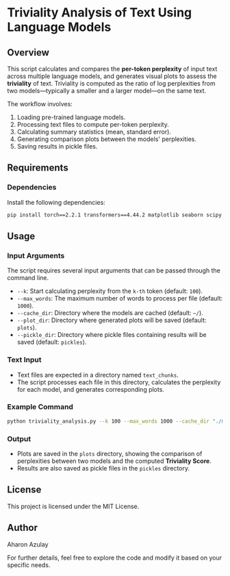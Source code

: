 # Triviality Analysis of Text Using Language Models

## Overview

This script calculates and compares the **per-token perplexity** of input text across multiple language models, and generates visual plots to assess the **triviality** of text. Triviality is computed as the ratio of log perplexities from two models—typically a smaller and a larger model—on the same text.

The workflow involves:
1. Loading pre-trained language models.
2. Processing text files to compute per-token perplexity.
3. Calculating summary statistics (mean, standard error).
4. Generating comparison plots between the models' perplexities.
5. Saving results in pickle files.

## Requirements

### Dependencies
Install the following dependencies:
```bash
pip install torch==2.2.1 transformers==4.44.2 matplotlib seaborn scipy numpy argparse
```

## Usage

### Input Arguments
The script requires several input arguments that can be passed through the command line.

- `--k`: Start calculating perplexity from the `k-th` token (default: `100`).
- `--max_words`: The maximum number of words to process per file (default: `1000`).
- `--cache_dir`: Directory where the models are cached (default: `~/`).
- `--plot_dir`: Directory where generated plots will be saved (default: `plots`).
- `--pickle_dir`: Directory where pickle files containing results will be saved (default: `pickles`).

### Text Input
- Text files are expected in a directory named `text_chunks`.
- The script processes each file in this directory, calculates the perplexity for each model, and generates corresponding plots.

### Example Command
```bash
python triviality_analysis.py --k 100 --max_words 1000 --cache_dir "./model_cache" --plot_dir "./plots" --pickle_dir "./pickles"
```

### Output
- Plots are saved in the `plots` directory, showing the comparison of perplexities between two models and the computed **Triviality Score**.
- Results are also saved as pickle files in the `pickles` directory.

## License
This project is licensed under the MIT License.

## Author
Aharon Azulay

For further details, feel free to explore the code and modify it based on your specific needs.